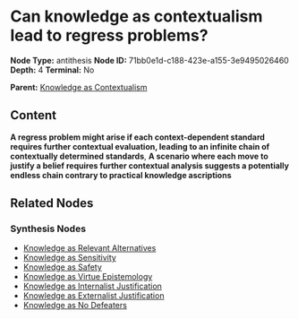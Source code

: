 # Can knowledge as contextualism lead to regress problems?

**Node Type:** antithesis
**Node ID:** 71bb0e1d-c188-423e-a155-3e9495026460
**Depth:** 4
**Terminal:** No

**Parent:** [Knowledge as Contextualism](knowledge-as-contextualism-synthesis-ceccb231-91ef-4be1-9377-7d7bb02bc780.md)

## Content

**A regress problem might arise if each context-dependent standard requires further contextual evaluation, leading to an infinite chain of contextually determined standards**, **A scenario where each move to justify a belief requires further contextual analysis suggests a potentially endless chain contrary to practical knowledge ascriptions**

## Related Nodes

### Synthesis Nodes

- [Knowledge as Relevant Alternatives](knowledge-as-relevant-alternatives-synthesis-f78d3370-6637-425a-b1a5-b379a91fed96.md)
- [Knowledge as Sensitivity](knowledge-as-sensitivity-synthesis-0b41f0f0-7689-49ac-b0a2-051c9581dada.md)
- [Knowledge as Safety](knowledge-as-safety-synthesis-085eb96e-8f4e-4f10-b5c3-5cd2fb93a6d2.md)
- [Knowledge as Virtue Epistemology](knowledge-as-virtue-epistemology-synthesis-61c6ffa8-1ffe-49dd-af53-047765a121f4.md)
- [Knowledge as Internalist Justification](knowledge-as-internalist-justification-synthesis-94ae4519-33f2-423d-acc7-2e35bc451563.md)
- [Knowledge as Externalist Justification](knowledge-as-externalist-justification-synthesis-a8729268-9b2a-4944-b7fe-b938d373888c.md)
- [Knowledge as No Defeaters](knowledge-as-no-defeaters-synthesis-b0496c84-7c82-4958-b3ec-f0a1649a3f11.md)
